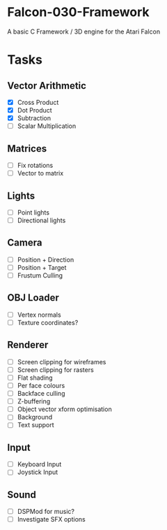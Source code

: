 # Falcon-030-Framework
A basic C Framework / 3D engine for the Atari Falcon

# Tasks

## Vector Arithmetic

- [x] Cross Product
- [x] Dot Product
- [x] Subtraction
- [ ] Scalar Multiplication

## Matrices

- [ ] Fix rotations
- [ ] Vector to matrix

## Lights

- [ ] Point lights
- [ ] Directional lights

## Camera

- [ ] Position + Direction
- [ ] Position + Target
- [ ] Frustum Culling

## OBJ Loader

- [ ] Vertex normals
- [ ] Texture coordinates?

## Renderer

- [ ] Screen clipping for wireframes
- [ ] Screen clipping for rasters
- [ ] Flat shading
- [ ] Per face colours
- [ ] Backface culling
- [ ] Z-buffering
- [ ] Object vector xform optimisation
- [ ] Background
- [ ] Text support

## Input

- [ ] Keyboard Input
- [ ] Joystick Input

## Sound
- [ ] DSPMod for music?
- [ ] Investigate SFX options
